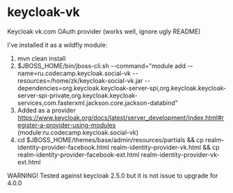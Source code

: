 # keycloak-vk
Keycloak vk.com OAuth provider (works well, ignore ugly README)


I've installed it as a wildfly module:
1. mvn clean install
2. $JBOSS_HOME/bin/jboss-cli.sh --command="module add --name=ru.codecamp.keycloak.social-vk --resources=/home/zk/keycloak-social-vk.jar --dependencies=org.keycloak.keycloak-server-spi,org.keycloak.keycloak-server-spi-private,org.keycloak.keycloak-services,com.fasterxml.jackson.core.jackson-databind"
3. Added as a provider https://www.keycloak.org/docs/latest/server_development/index.html#register-a-provider-using-modules (<provider>module:ru.codecamp.keycloak.social-vk</provider>)
4. cd $JBOSS_HOME/themes/base/admin/resources/partials && cp realm-identity-provider-facebook.html realm-identity-provider-vk.html && cp realm-identity-provider-facebook-ext.html realm-identity-provider-vk-ext.html


WARNING!
Tested against keycloak 2.5.0 but it is not issue to upgrade for 4.0.0
